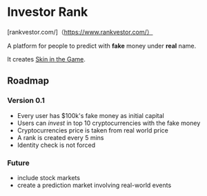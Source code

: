 # Investor Rank

[rankvestor.com/]（https://www.rankvestor.com/）

A platform for people to predict with **fake** money under **real** name.

It creates [Skin in the Game](https://www.amazon.com/Skin-Game-Hidden-Asymmetries-Daily/dp/042528462X).

## Roadmap

### Version 0.1

- Every user has $100k's fake money as initial capital
- Users can *invest* in top 10 cryptocurrencies with the fake money
- Cryptocurrencies price is taken from real world price
- A rank is created every 5 mins
- Identity check is not forced

### Future

- include stock markets
- create a prediction market involving real-world events
